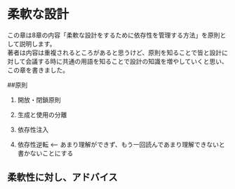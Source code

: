 # 柔軟な設計

この章は8章の内容「柔軟な設計をするために依存性を管理する方法」を原則として説明します。  
著者は内容は重複されるところがあると思うけど、原則を知ることで皆と設計に対して会議する時に共通の用語を知ることで設計の知識を増やしていくと思い、この章を書きました。

##原則

1. 開放・閉鎖原則

2. 生成と使用の分離

3. 依存性注入

4. 依存性逆転 <-- あまり理解ができず、もう一回読んであまり理解できないと書かないことにする

## 柔軟性に対し、アドバイス